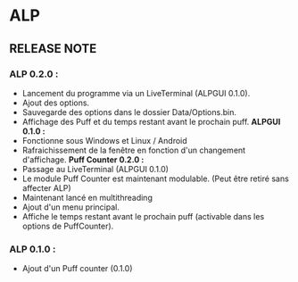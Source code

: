 
# ALP 
## RELEASE NOTE 
### **ALP 0.2.0 :**
- Lancement du programme via un LiveTerminal (ALPGUI 0.1.0).
- Ajout des options.
- Sauvegarde des options dans le dossier Data/Options.bin.
- Affichage des Puff et du temps restant avant le prochain puff.
 **ALPGUI 0.1.0 :**
- Fonctionne sous Windows et Linux / Android
- Rafraichissement de la fenêtre en fonction d'un changement d'affichage.
 **Puff Counter 0.2.0 :**
- Passage au LiveTerminal (ALPGUI 0.1.0)
- Le module Puff Counter est maintenant modulable. (Peut être retiré sans affecter ALP)
- Maintenant lancé en multithreading
- Ajout d'un menu principal.
- Affiche le temps restant avant le prochain puff (activable dans les options de PuffCounter).
### ALP 0.1.0 :
- Ajout d'un Puff counter (0.1.0)